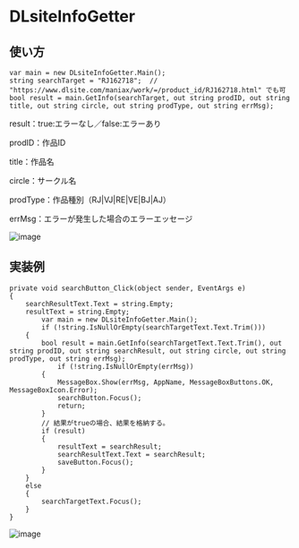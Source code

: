 # DLsiteInfoGetter
## 使い方
	var main = new DLsiteInfoGetter.Main();
	string searchTarget = "RJ162718";  // "https://www.dlsite.com/maniax/work/=/product_id/RJ162718.html" でも可
	bool result = main.GetInfo(searchTarget, out string prodID, out string title, out string circle, out string prodType, out string errMsg);

 result：true:エラーなし／false:エラーあり
 
 prodID：作品ID
 
 title：作品名
 
 circle：サークル名
 
 prodType：作品種別（RJ|VJ|RE|VE|BJ|AJ）
 
 errMsg：エラーが発生した場合のエラーエッセージ
 
![image](https://github.com/dekotan24/DLsiteInfoGetter/assets/27037519/3483d1b9-9dae-481c-b06c-7c1477707547)


## 実装例
	private void searchButton_Click(object sender, EventArgs e)
	{
		searchResultText.Text = string.Empty;
		resultText = string.Empty;
			var main = new DLsiteInfoGetter.Main();
			if (!string.IsNullOrEmpty(searchTargetText.Text.Trim()))
		{
			bool result = main.GetInfo(searchTargetText.Text.Trim(), out string prodID, out string searchResult, out string circle, out string prodType, out string errMsg);
				if (!string.IsNullOrEmpty(errMsg))
			{
				MessageBox.Show(errMsg, AppName, MessageBoxButtons.OK, MessageBoxIcon.Error);
				searchButton.Focus();
				return;
			}
			// 結果がtrueの場合、結果を格納する。
			if (result)
			{
				resultText = searchResult;
				searchResultText.Text = searchResult;
				saveButton.Focus();
			}
		}
		else
		{
			searchTargetText.Focus();
		}
	}

![image](https://github.com/dekotan24/DLsiteInfoGetter/assets/27037519/54e6f5d9-39a8-40c1-abc2-69dba46cb3c3)
